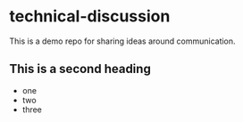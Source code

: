 # technical-discussion
This is a demo repo for sharing ideas around communication. 


## This is a second heading

* one
* two
* three
